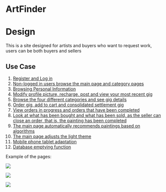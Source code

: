 # ArtFinder

# Design

This is a site designed for artists and buyers who want to request work, users can be both buyers and sellers

## Use Case 

1. [Register and Log in]()
2. [Non-logged in users browse the main page and category pages]()
3. [Browsing Personal Information]()
4. [Modify profile picture, recharge, post and view your most recent gig]()
5. [Browse the four different categories and see gig details]()
6. [Order gig, add to cart and consolidated settlement gig]()
7. [View orders in progress and orders that have been completed]()
8. [Look at what has been bought and what has been sold, as the seller can close an order, that is, the painting has been completed]()
9. [The main page automatically recommends paintings based on algorithms]()
10. [The main page adjusts the light theme]()
11. [Mobile phone tablet adaptation]()
12. [Database emptying function]()

Example of the pages:

![](C:/Users/Think/Downloads/af1.jpg)

![](C:/Users/Think/Downloads/AF2.jpg)

![](C:/Users/Think/Downloads/AF3.jpg)